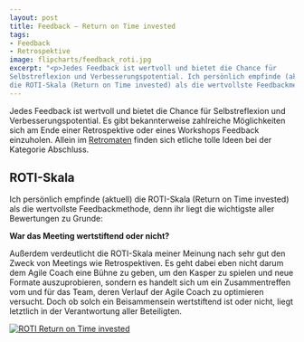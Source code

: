 ```yaml
---
layout: post
title: Feedback – Return on Time invested
tags:
- Feedback
- Retrospektive
image: flipcharts/feedback_roti.jpg
excerpt: "<p>Jedes Feedback ist wertvoll und bietet die Chance für
Selbstreflexion und Verbesserungspotential. Ich persönlich empfinde (aktuell)
die ROTI-Skala (Return on Time invested) als die wertvollste Feedbackmethode</p>"
---
```


Jedes Feedback ist wertvoll und bietet die Chance für Selbstreflexion und
Verbesserungspotential. Es gibt bekannterweise zahlreiche Möglichkeiten sich am
Ende einer Retrospektive oder eines Workshops Feedback einzuholen. Allein im
[Retromaten](https://retromat.org) finden sich etliche tolle Ideen bei der
Kategorie Abschluss.

## ROTI-Skala

Ich persönlich empfinde (aktuell) die ROTI-Skala (Return on Time invested) als
die wertvollste Feedbackmethode, denn ihr liegt die wichtigste aller Bewertungen
zu Grunde:

**War das Meeting wertstiftend oder nicht?**

Außerdem verdeutlicht die ROTI-Skala meiner Meinung nach sehr gut den Zweck von
Meetings wie Retrospektiven. Es geht dabei eben nicht darum dem Agile Coach eine
Bühne zu geben, um den Kasper zu spielen und neue Formate auszuprobieren,
sondern es handelt sich um ein Zusammentreffen vom und für das Team, deren
Verlauf der Agile Coach zu optimieren versucht. Doch ob solch ein Beisammensein
wertstiftend ist oder nicht, liegt letztlich in der Verantwortung aller
Beteiligten.

[![ROTI Return on Time invested]({{site.baseurl}}/assets/img/posts/flipcharts/feedback_roti.jpg)]({{site.baseurl}}/assets/img/posts/flipcharts/feedback_roti.jpg)
